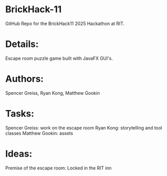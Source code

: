 # BrickHack-11
GitHub Repo for the BrickHack11 2025 Hackathon at RIT.

# Details: 
Escape room puzzle game built with JavaFX GUI's.

# Authors:
Spencer Greiss, Ryan Kong, Matthew Gookin

# Tasks:
Spencer Greiss: work on the escape room
Ryan Kong: storytelling and tool classes
Matthew Gookin: assets 

# Ideas:
Premise of the escape room:
    Locked in the RIT inn